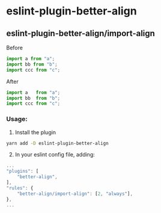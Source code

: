 # eslint-plugin-better-align

## eslint-plugin-better-align/import-align
Before
```js
import a from "a";
import bb from "b";
import ccc from "c";
```
After
```js
import a   from "a";
import bb  from "b";
import ccc from "c";
```

### Usage:
1. Install the plugin
```bash
yarn add -D eslint-plugin-better-align
```
2. In your eslint config file, adding:
```js
...
"plugins": [
    "better-align",
],
"rules": {
    "better-align/import-align": [2, "always"],
},
...
```